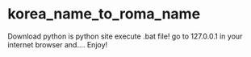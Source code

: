 # korea_name_to_roma_name
Download python is python site
execute .bat file!
go to 127.0.0.1 in your internet browser and....
Enjoy!
